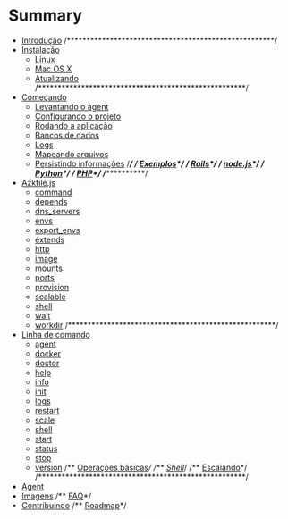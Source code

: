 # Summary

* [Introdução](README.md)
/*****************************************************/
* [Instalação](installation/README.md)
   * [Linux](installation/linux.md)
   * [Mac OS X](installation/mac_os_x.md)
   * [Atualizando](installation/upgrading.md)
/*****************************************************/
* [Começando](getting-started/README.md)
   * [Levantando o agent](getting-started/starting-agent.md)
   * [Configurando o projeto](getting-started/configs-project.md)
   * [Rodando a aplicação](getting-started/running-application.md)
   * [Bancos de dados](getting-started/database.md)
   * [Logs](getting-started/logs.md)
   * [Mapeando arquivos](getting-started/mounts-files.md)
   * [Persistindo informações](getting-started/persisting-data.md)
/*****************************************************/
/** [Exemplos](exemplos/README.md)*/
   /** [Rails](exemplos/rails.md)*/
   /** [node.js](exemplos/nodejs.md)*/
   /** [Python](exemplos/python.md)*/
   /** [PHP](exemplos/php.md)*/
/*****************************************************/
* [Azkfile.js](azkfilejs/README.md)
   * [command](azkfilejs/command.md)
   * [depends](azkfilejs/depends.md)
   * [dns_servers](azkfilejs/dns_servers.md)
   * [envs](azkfilejs/envs.md)
   * [export_envs](azkfilejs/export_envs.md)
   * [extends](azkfilejs/extends.md)
   * [http](azkfilejs/http.md)
   * [image](azkfilejs/image.md)
   * [mounts](azkfilejs/mounts.md)
   * [ports](azkfilejs/ports.md)
   * [provision](azkfilejs/provision.md)
   * [scalable](azkfilejs/scalable.md)
   * [shell](azkfilejs/shell.md)
   * [wait](azkfilejs/wait.md)
   * [workdir](azkfilejs/workdir.md)
/*****************************************************/
* [Linha de comando](command-line/README.md)
   * [agent](command-line/agent.md)
   * [docker](command-line/docker.md)
   * [doctor](command-line/doctor.md)
   * [help](command-line/help.md)
   * [info](command-line/info.md)
   * [init](command-line/init.md)
   * [logs](command-line/logs.md)
   * [restart](command-line/restart.md)
   * [scale](command-line/scale.md)
   * [shell](command-line/shell.md)
   * [start](command-line/start.md)
   * [status](command-line/status.md)
   * [stop](command-line/stop.md)
   * [version](command-line/version.md)
   /** [Operações básicas](azkfilejs/basic.md)*/
   /** [Shell](azkfilejs/shell.md)*/
   /** [Escalando](azkfilejs/escalando.md)*/
/*****************************************************/
* [Agent](agent/README.md)
* [Imagens](images/README.md)
/** [FAQ](faq/README.md)*/
* [Contribuíndo](contributing/README.md)
/** [Roadmap](roadmap/README.md)*/
